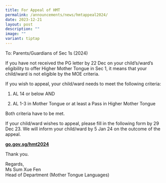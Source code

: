 ```yaml
---
title: For Appeal of HMT
permalink: /announcements/news/hmtappeal2024/
date: 2023-12-21
layout: post
description: ""
image: ""
variant: tiptap
---
```

<p>To: Parents/Guardians of Sec 1s (2024)</p><p>If you have not received the PG letter by 22 Dec on your child’s/ward’s eligibility to offer Higher Mother Tongue in Sec 1, it means that your child/ward is not eligible by the MOE criteria.</p><p>If you wish to appeal, your child/ward needs to meet the following criteria:</p><ol data-tight="true" class="tight"><li><p>AL 14 or below AND</p></li><li><p>AL 1-3 in Mother Tongue or at least a Pass in Higher Mother Tongue</p></li></ol><p>Both criteria have to be met.</p><p>If your child/ward wishes to appeal, please fill in the following form by 29 Dec 23. We will inform your child/ward by 5 Jan 24 on the outcome of the appeal.</p><p><strong><a href="https://go.gov.sg/hmt2024" rel="noopener noreferrer nofollow" target="_blank">go.gov.sg/hmt2024</a></strong></p><p>Thank you.</p><p>Regards,<br>Ms Sum Xue Fen<br>Head of Department (Mother Tongue Languages)</p>